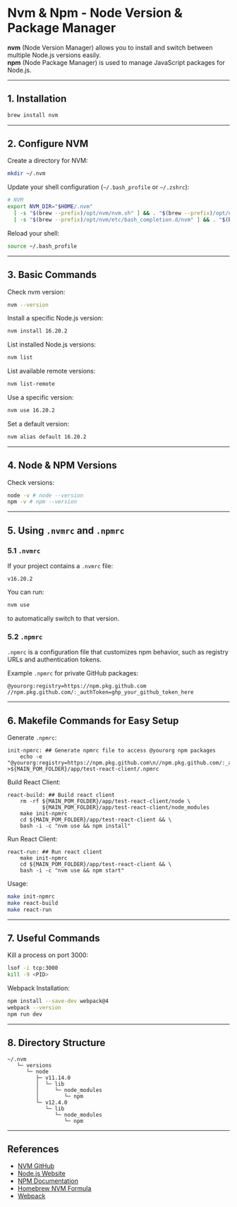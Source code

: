 # Nvm & Npm - Node Version & Package Manager

**nvm** (Node Version Manager) allows you to install and switch between multiple Node.js versions easily.  
**npm** (Node Package Manager) is used to manage JavaScript packages for Node.js.

---

## 1. Installation

```bash
brew install nvm
```

---

## 2. Configure NVM

Create a directory for NVM:

```bash
mkdir ~/.nvm
```

Update your shell configuration (`~/.bash_profile` or `~/.zshrc`):

```bash
# NVM
export NVM_DIR="$HOME/.nvm"
  [ -s "$(brew --prefix)/opt/nvm/nvm.sh" ] && . "$(brew --prefix)/opt/nvm/nvm.sh" # This loads nvm
  [ -s "$(brew --prefix)/opt/nvm/etc/bash_completion.d/nvm" ] && . "$(brew --prefix)/opt/nvm/etc/bash_completion.d/nvm" # This loads nvm
```

Reload your shell:

```bash
source ~/.bash_profile
```

---

## 3. Basic Commands

Check nvm version:

```bash
nvm --version
```

Install a specific Node.js version:

```bash
nvm install 16.20.2
```

List installed Node.js versions:

```bash
nvm list
```

List available remote versions:

```bash
nvm list-remote
```

Use a specific version:

```bash
nvm use 16.20.2
```

Set a default version:

```bash
nvm alias default 16.20.2
```

---

## 4. Node & NPM Versions

Check versions:

```bash
node -v # node --version
npm -v # npm --version
```

---

## 5. Using `.nvmrc` and `.npmrc`

### 5.1 `.nvmrc`

If your project contains a `.nvmrc` file:

```text
v16.20.2
```

You can run:

```bash
nvm use
```

to automatically switch to that version.

### 5.2 `.npmrc`

`.npmrc` is a configuration file that customizes npm behavior, such as registry URLs and authentication tokens.

Example `.npmrc` for private GitHub packages:

```text
@yourorg:registry=https://npm.pkg.github.com
//npm.pkg.github.com/:_authToken=ghp_your_github_token_here
```

---

## 6. Makefile Commands for Easy Setup

Generate `.npmrc`:

```make
init-npmrc: ## Generate npmrc file to access @yourorg npm packages
	echo -e "@yourorg:registry=https://npm.pkg.github.com\n//npm.pkg.github.com/:_authToken=${GITHUB_TOKEN}" >${MAIN_POM_FOLDER}/app/test-react-client/.npmrc
```

Build React Client:

```make
react-build: ## Build react client
	rm -rf ${MAIN_POM_FOLDER}/app/test-react-client/node \
	       ${MAIN_POM_FOLDER}/app/test-react-client/node_modules
	make init-npmrc
	cd ${MAIN_POM_FOLDER}/app/test-react-client && \
	bash -i -c "nvm use && npm install"
```

Run React Client:

```make
react-run: ## Run react client
	make init-npmrc
	cd ${MAIN_POM_FOLDER}/app/test-react-client && \
	bash -i -c "nvm use && npm start"
```

Usage:

```bash
make init-npmrc
make react-build
make react-run
```

---

## 7. Useful Commands

Kill a process on port 3000:

```bash
lsof -i tcp:3000
kill -9 <PID>
```

Webpack Installation:

```bash
npm install --save-dev webpack@4
webpack --version
npm run dev
```

---

## 8. Directory Structure

```text
~/.nvm
   └─ versions
      └─ node
         ├─ v11.14.0
         │  └─ lib
         │     └─ node_modules
         │        └─ npm
         └─ v12.4.0
            └─ lib
               └─ node_modules
                  └─ npm
```

---

## References

- [NVM GitHub](https://github.com/nvm-sh/nvm)
- [Node.js Website](https://nodejs.org/)
- [NPM Documentation](https://docs.npmjs.com/)
- [Homebrew NVM Formula](https://formulae.brew.sh/formula/nvm)
- [Webpack](https://webpack.js.org/guides/installation/)
